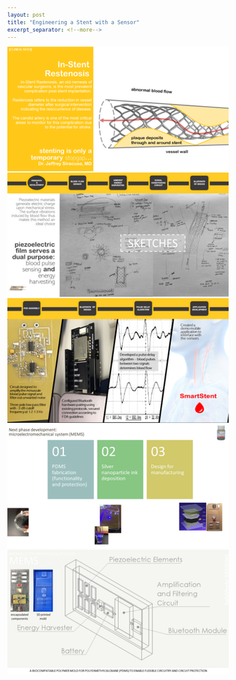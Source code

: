 ```yaml
---
layout: post
title: "Engineering a Stent with a Sensor"
excerpt_separator: <!--more-->
---
```

<img src= "/assets/images/Slide1.PNG"/>
<!--more-->
<img src= "/assets/images/Slide2.PNG"/>
<img src= "/assets/images/Slide3.PNG"/>
<img src= "/assets/images/Slide4.PNG"/>
<img src= "/assets/images/Slide5.PNG"/>
